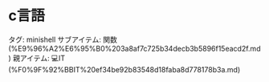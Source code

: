 # c言語

タグ: minishell
サブアイテム: 関数 (%E9%96%A2%E6%95%B0%203a8af7c725b34decb3b5896f15eacd2f.md)
親アイテム: 💻IT (%F0%9F%92%BBIT%20ef34be92b83548d18faba8d778178b3a.md)